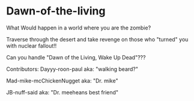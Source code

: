 Dawn-of-the-living
==================
What Would happen in a world where you are the zombie?

Traverse through the desert and take revenge on those who "turned" you with nuclear fallout!!

Can you handle "Dawn of the Living, Wake Up Dead"???

Contributors: Dayyy-roon-paul aka: "walking beard?"

Mad-mike-mcChickenNugget aka: "Dr. mike"

JB-nuff-said aka: "Dr. meeheans best friend"
